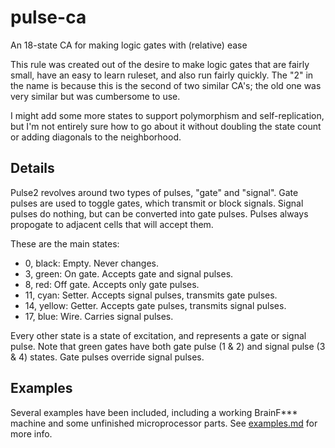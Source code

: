 # pulse-ca
An 18-state CA for making logic gates with (relative) ease

This rule was created out of the desire to make logic gates that are fairly small, have an easy to learn ruleset, and also run fairly quickly. The "2" in the name is because this is the second of two similar CA's; the old one was very similar but was cumbersome to use.

I might add some more states to support polymorphism and self-replication, but I'm not entirely sure how to go about it without doubling the state count or adding diagonals to the neighborhood.

## Details

Pulse2 revolves around two types of pulses, "gate" and "signal". Gate pulses are used to toggle gates, which transmit or block signals. Signal pulses do nothing, but can be converted into gate pulses. Pulses always propogate to adjacent cells that will accept them.

These are the main states:
- 0, black: Empty. Never changes.
- 3, green: On gate. Accepts gate and signal pulses.
- 8, red: Off gate. Accepts only gate pulses.
- 11, cyan: Setter. Accepts signal pulses, transmits gate pulses.
- 14, yellow: Getter. Accepts gate pulses, transmits signal pulses.
- 17, blue: Wire. Carries signal pulses.

Every other state is a state of excitation, and represents a gate or signal pulse.
Note that green gates have both gate pulse (1 & 2) and signal pulse (3 & 4) states. Gate pulses override signal pulses.

## Examples

Several examples have been included, including a working BrainF\*\*\* machine and some unfinished microprocessor parts. See [examples.md](examples.md) for more info.
